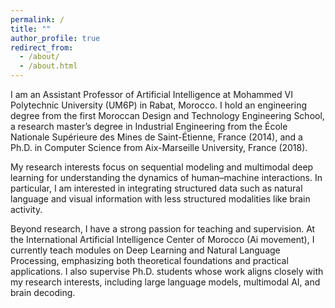 ```yaml
---
permalink: /
title: ""
author_profile: true
redirect_from:
  - /about/
  - /about.html
---
```


I am an Assistant Professor of Artificial Intelligence at Mohammed VI Polytechnic University (UM6P) in Rabat, Morocco. I hold an engineering degree from the first Moroccan Design and Technology Engineering School, a research master’s degree in Industrial Engineering from the École Nationale Supérieure des Mines de Saint-Étienne, France (2014), and a Ph.D. in Computer Science from Aix-Marseille University, France (2018).

My research interests focus on sequential modeling and multimodal deep learning for understanding the dynamics of human–machine interactions. In particular, I am interested in integrating structured data such as natural language and visual information with less structured modalities like brain activity.

Beyond research, I have a strong passion for teaching and supervision. At the International Artificial Intelligence Center of Morocco (Ai movement), I currently teach modules on Deep Learning and Natural Language Processing, emphasizing both theoretical foundations and practical applications. I also supervise Ph.D. students whose work aligns closely with my research interests, including large language models, multimodal AI, and brain decoding.
